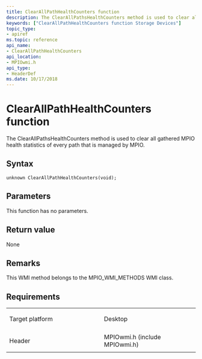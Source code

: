 ```yaml
---
title: ClearAllPathHealthCounters function
description: The ClearAllPathsHealthCounters method is used to clear all gathered MPIO health statistics of every path that is managed by MPIO.
keywords: ["ClearAllPathHealthCounters function Storage Devices"]
topic_type:
- apiref
ms.topic: reference
api_name:
- ClearAllPathHealthCounters
api_location:
- MPIOwmi.h
api_type:
- HeaderDef
ms.date: 10/17/2018
---
```


# ClearAllPathHealthCounters function


The ClearAllPathsHealthCounters method is used to clear all gathered MPIO health statistics of every path that is managed by MPIO.

## Syntax

```ManagedCPlusPlus
unknown ClearAllPathHealthCounters(void);
```

## Parameters

This function has no parameters.

## Return value

None

## Remarks

This WMI method belongs to the MPIO\_WMI\_METHODS WMI class.

## Requirements

<table>
<colgroup>
<col width="50%" />
<col width="50%" />
</colgroup>
<tbody>
<tr class="odd">
<td align="left"><p>Target platform</p></td>
<td align="left">Desktop</td>
</tr>
<tr class="even">
<td align="left"><p>Header</p></td>
<td align="left">MPIOwmi.h (include MPIOwmi.h)</td>
</tr>
</tbody>
</table>

 

 





